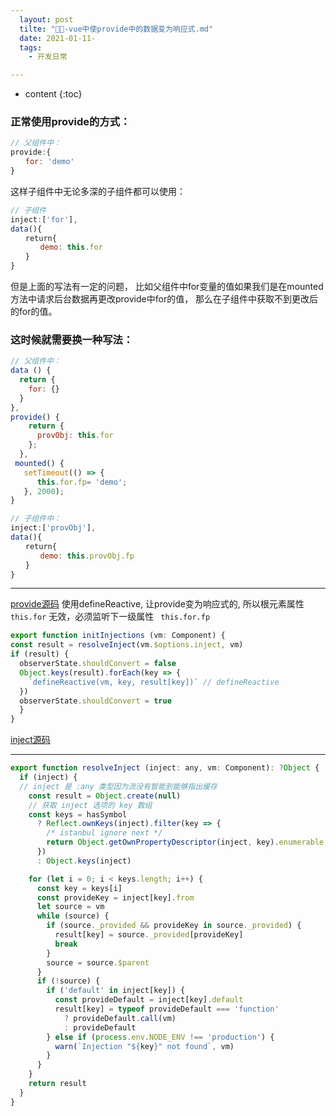 ```yaml
---
  layout: post
  tilte: "🦜🦜-vue中使provide中的数据变为响应式.md"
  date: 2021-01-11-
  tags: 
    - 开发日常

---
```



* content
{:toc}


### 正常使用provide的方式：
```js
// 父组件中：
provide:{
　　for: 'demo'
}
```
这样子组件中无论多深的子组件都可以使用：
```js
// 子组件
inject:['for'],
data(){
　　return{
　　　　demo: this.for
　　}
}
```

但是上面的写法有一定的问题，
比如父组件中for变量的值如果我们是在mounted方法中请求后台数据再更改provide中for的值，
那么在子组件中获取不到更改后的for的值。

### 这时候就需要换一种写法：


```js
// 父组件中：
data () {
  return {
    for: {}
  }
},
provide() {
    return {
      provObj: this.for
    };
  },
 mounted() {
   setTimeout(() => {
      this.for.fp= 'demo';
   }, 2000);
}
```

```js
// 子组件中：
inject:['provObj'],
data(){
　　return{
　　　　demo: this.provObj.fp
　　}
}
```
---
 [provide源码](@previous)
使用defineReactive, 让provide变为响应式的, 所以根元素属性 `this.for` 无效，必须监听下一级属性 ` this.for.fp`
```js
export function initInjections (vm: Component) {
const result = resolveInject(vm.$options.inject, vm)
if (result) {
  observerState.shouldConvert = false
  Object.keys(result).forEach(key => {
    `defineReactive(vm, key, result[key])` // defineReactive
  })
  observerState.shouldConvert = true
  }
}

```
 [inject源码](@previous)

----

```js
export function resolveInject (inject: any, vm: Component): ?Object {
  if (inject) {
  // inject 是 :any 类型因为流没有智能到能够指出缓存
    const result = Object.create(null)
    // 获取 inject 选项的 key 数组
    const keys = hasSymbol
      ? Reflect.ownKeys(inject).filter(key => {
        /* istanbul ignore next */
        return Object.getOwnPropertyDescriptor(inject, key).enumerable
      })
      : Object.keys(inject)

    for (let i = 0; i < keys.length; i++) {
      const key = keys[i]
      const provideKey = inject[key].from
      let source = vm
      while (source) {
        if (source._provided && provideKey in source._provided) {
          result[key] = source._provided[provideKey]
          break
        }
        source = source.$parent
      }
      if (!source) {
        if ('default' in inject[key]) {
          const provideDefault = inject[key].default
          result[key] = typeof provideDefault === 'function'
            ? provideDefault.call(vm)
            : provideDefault
        } else if (process.env.NODE_ENV !== 'production') {
          warn(`Injection "${key}" not found`, vm)
        }
      }
    }
    return result
  }
}
```
